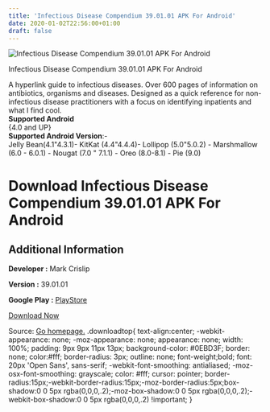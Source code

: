 ```yaml
---
title: 'Infectious Disease Compendium 39.01.01 APK For Android'
date: 2020-01-02T22:56:00+01:00
draft: false
---
```


![Infectious Disease Compendium 39.01.01 APK For Android](https://i2.wp.com/apkhome.net/wp-content/uploads/2020/01/Infectious-Disease-Compendium-39.01.01.png "Infectious Disease Compendium 39.01.01 APK For Android")

  

Infectious Disease Compendium 39.01.01 APK For Android

A hyperlink guide to infectious diseases. Over 600 pages of information on antibiotics, organisms and diseases. Designed as a quick reference for non-infectious disease practitioners with a focus on identifying inpatients and what I find cool.  
**Supported Android**  
{4.0 and UP}  
**Supported Android Version**:-  
Jelly Bean(4.1"4.3.1)- KitKat (4.4"4.4.4)- Lollipop (5.0"5.0.2) - Marshmallow (6.0 - 6.0.1) - Nougat (7.0 " 7.1.1) - Oreo (8.0-8.1) - Pie (9.0)

Download Infectious Disease Compendium 39.01.01 APK For Android
===============================================================

Additional Information
----------------------

**Developer :** Mark Crislip

**Version :** 39.01.01

**Google Play :** [PlayStore](https://play.google.com/store/apps/details?id=com.pusware.id_compendium)

  

[Download Now](https://store4app.co/post/infectious-disease-compendium-39-01-01-apk-for-android_1577980338)

  
Source: [Go homepage.](https://store4app.co/post/infectious-disease-compendium-39-01-01-apk-for-android_1577980338) .downloadtop{ text-align:center; -webkit-appearance: none; -moz-appearance: none; appearance: none; width: 100%; padding: 9px 9px 11px 13px; background-color: #0EBD3F; border: none; color:#fff; border-radius: 3px; outline: none; font-weight;bold; font: 20px 'Open Sans', sans-serif; -webkit-font-smoothing: antialiased; -moz-osx-font-smoothing: grayscale; color: #fff; cursor: pointer; border-radius:15px;-webkit-border-radius:15px;-moz-border-radius:5px;box-shadow:0 0 5px rgba(0,0,0,.2);-moz-box-shadow:0 0 5px rgba(0,0,0,.2);-webkit-box-shadow:0 0 5px rgba(0,0,0,.2) !important; }